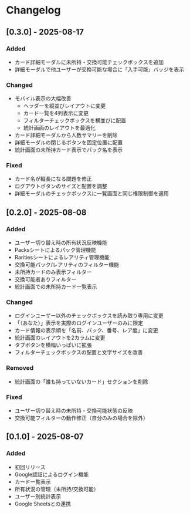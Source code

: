# Changelog

## [0.3.0] - 2025-08-17

### Added
- カード詳細モーダルに未所持・交換可能チェックボックスを追加
- 詳細モーダルで他ユーザーが交換可能な場合に「入手可能」バッジを表示

### Changed
- モバイル表示の大幅改善
  - ヘッダーを縦並びレイアウトに変更
  - カード一覧を4列表示に変更
  - フィルターチェックボックスを横並びに配置
  - 統計画面のレイアウトを最適化
- カード詳細モーダルから人数サマリーを削除
- 詳細モーダルの閉じるボタンを固定位置に配置
- 統計画面の未所持カード表示でパック名を表示

### Fixed
- カード名が縦長になる問題を修正
- ログアウトボタンのサイズと配置を調整
- 詳細モーダルのチェックボックスに一覧画面と同じ権限制御を適用

## [0.2.0] - 2025-08-08

### Added
- ユーザー切り替え時の所有状況反映機能
- Packsシートによるパック管理機能
- Raritiesシートによるレアリティ管理機能
- 交換可能パック/レアリティのフィルター機能
- 未所持カードのみ表示フィルター
- 交換可能者ありフィルター
- 統計画面での未所持カード一覧表示

### Changed
- ログインユーザー以外のチェックボックスを読み取り専用に変更
- 「（あなた）」表示を実際のログインユーザーのみに限定
- カード情報の表示順を「名前、パック、番号、レア度」に変更
- 統計画面のレイアウトを2カラムに変更
- タブボタンを横幅いっぱいに拡張
- フィルターチェックボックスの配置と文字サイズを改善

### Removed
- 統計画面の「誰も持っていないカード」セクションを削除

### Fixed
- ユーザー切り替え時の未所持・交換可能状態の反映
- 交換可能フィルターの動作修正（自分のみの場合を除外）

## [0.1.0] - 2025-08-07

### Added
- 初回リリース
- Google認証によるログイン機能
- カード一覧表示
- 所有状況の管理（未所持/交換可能）
- ユーザー別統計表示
- Google Sheetsとの連携